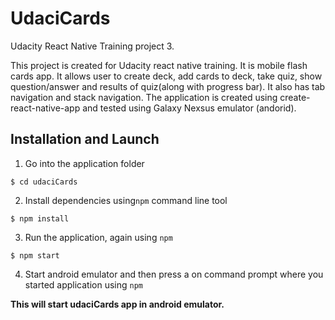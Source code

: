 # UdaciCards
Udacity React Native Training project 3.

This project is created for Udacity react native training. It is mobile flash cards app. It allows user to create deck, add cards to deck, take quiz, show question/answer and results of quiz(along with progress bar). It also has tab navigation and stack navigation. The application is created using create-react-native-app and tested using Galaxy Nexsus emulator (andorid). 

## Installation and Launch

1. Go into the application folder

```
$ cd udaciCards
```

2. Install dependencies using`npm` command line tool

```
$ npm install
```

3. Run the application, again using `npm`

```
$ npm start
```

4. Start android emulator and then press a on command prompt where you started application using `npm`


**This will start udaciCards app in android emulator.**